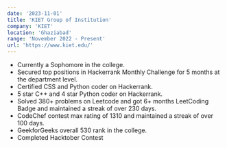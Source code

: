 ```yaml
---
date: '2023-11-01'
title: 'KIET Group of Institution'
company: 'KIET'
location: 'Ghaziabad'
range: 'November 2022 - Present'
url: 'https://www.kiet.edu/'
---
```


- Currently a Sophomore in the college.
- Secured top positions in Hackerrank Monthly Challenge for 5 months at the department level.
- Certified CSS and Python coder on Hackerrank.
- 5 star C++ and 4 star Python coder on Hackerrank.
- Solved 380+ problems on Leetcode and got 6+ months LeetCoding Badge and maintained a streak of over 230 days.
- CodeChef contest max rating of 1310 and maintained a streak of over 100 days.
- GeekforGeeks overall 530 rank in the college.
- Completed Hacktober Contest